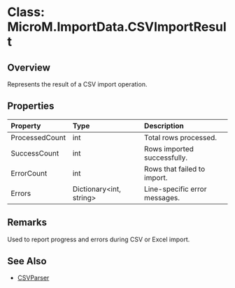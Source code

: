 # Class: MicroM.ImportData.CSVImportResult

## Overview
Represents the result of a CSV import operation.

## Properties
| Property | Type | Description |
|:--|:--|:--|
| ProcessedCount | int | Total rows processed. |
| SuccessCount | int | Rows imported successfully. |
| ErrorCount | int | Rows that failed to import. |
| Errors | Dictionary<int, string> | Line-specific error messages. |

## Remarks
Used to report progress and errors during CSV or Excel import.

## See Also
- [CSVParser](CSVParser.md)
